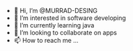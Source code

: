 - 👋 Hi, I’m @MURRAD-DESING
- 👀 I’m interested in software developing
- 🌱 I’m currently learning java
- 💞️ I’m looking to collaborate on apps
- 📫 How to reach me ...

<!---
MURRAD-DESING/MURRAD-DESING is a ✨ special ✨ repository because its `README.md` (this file) appears on your GitHub profile.
You can click the Preview link to take a look at your changes.
--->
